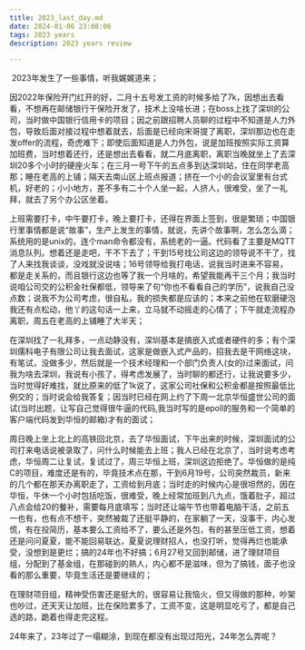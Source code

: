 ```yaml
---
title: 2023_last_day.md
date: 2024-01-06 23:08:06
tags: 2023 years
description: 2023 years review

---
```


​	2023年发生了一些事情，听我娓娓道来；

​	因2022年保险开门红开的好，二月十五号发工资的时候多给了7k，因想出去看看，不想再在邮储银行干保险开发了，技术上没啥长进；在boss上找了深圳的公司，当时做中国银行信用卡的项目；因之前跟招聘人员聊的过程中不知道是人力外包，导致后面对接过程中想着就去，后面是已经向宋哥提了离职，深圳那边也在走发offer的流程，奇虎难下；即使后面知道是人力外包，说是加班按照实际工资算加班费，当时想着还行，还是想出去看看，就二月底离职，离职当晚就坐上了去深圳20多个小时的硬座火车；在三月一号下午的五点多到达深圳站，住在同学老高那；睡在老高的上铺；隔天去南山区上班点报道；挤在一个小的会议室里有台式机，好老的；小小地方，差不多有二十个人坐一起，人挤人，很难受，坐了一礼拜，就去了另个办公区坐着。

​	上班需要打卡，中午要打卡，晚上要打卡，还得在界面上签到，很是繁琐；中国银行里事情都是说“故事”，生产上发生的事情，就说，先讲个故事啊，怎么怎么滴；系统用的是unix的，连个man命令都没有，系统老的一逼。代码看了主要是MQTT消息队列。想着还是走吧，干不下去了；干到15号找公司这边的领导说不干了，找了人来找我谈谈，没戏就没说啥；16号领导给我打电话，说我当时进来不容易，都是走关系的，而且银行这边也等了我一个月啥的，希望我能再干三个月；我当时说咱公司交的公积金社保都低，领导来了句“你也不看看自己的学历”，说我自己没点数；说我不为公司考虑，很自私，我的损失都是应该的；本来之前他在软磨硬泡我还有点松动，他丫的这句话一上来，立马就不动摇走的心情了；下午就走流程办离职，周五在老高的上铺睡了大半天；

​	在深圳找了一礼拜多，一点动静没有，深圳基本是搞嵌入式或者硬件的多；有个深圳儒科电子有限公司让我去面试，这家是做嵌入式产品的，招我去是干网络这块，有笔试，没做多少，然后就是一个技术经理和一个部门负责人(女的)过来面试，问我为啥去深圳，我说有小孩了，得考虑发展了，当时聊的都还行，让我说要多少，当时觉得好难找，就比原来的低了1k说了，这家公司社保和公积金都是按照最低比例交的；当时说会给我答复；因当时已经在网上约了下周一北京华恒盛世公司的面试(当时出题，让写自己觉得很牛逼的代码,我当时写的是epoll的服务和一个简单的客户端代码发到华恒的邮箱)才有的面试；

​	周日晚上坐上北上的高铁回北京，去了华恒面试，下午出来的时候，深圳面试的公司打来电话说被录取了，问什么时候能去上班；我人已经在北京了，当时说考虑考虑，华恒周二让复试，复试过了，周三华恒上班，深圳这边拒绝了。华恒做的是纯C的项目，难度还是有的，毕竟技术点在那，干到6月19号，公司突然裁员，新来的几个都在那天办离职走了，工资给到月底；当时走的时候内心是很坦然的，因在华恒，午休一个小时包括吃饭，很难受，晚上经常加班到八九点，饿着肚子，超过八点会给20的餐补，需要每月底填写；当时还让端午节也带着电脑干活，之前五一也有，也有点不想干，突然被裁了还挺平静的，在家躺了一天，没事干，内心发慌，有在投简历，基本要么工资给不了，要么还是外包，有的甚至压低工资，想着还是问问夏夏，能不能回易联达，夏夏说理财招人，也没打听，觉得再烂也能承受，没想到是更烂；搞的24年也不好搞；6月27号又回到邮储，进了理财项目组，分配到了基金组，在那碰到的熟人，内心都不是滋味，但为了搞钱，面子也没看的那么重要，毕竟生活还是要继续的；

​	在理财项目组，精神受伤害还是挺大的，很容易让我恼火，但又得做的那种，吵架也吵过，还天天让加班，比在保险累多了，工资不变，这是明显吃亏了，都是自己选的路，跪着也得走完这程。

​	24年来了，23年过了一塌糊涂，到现在都没有出现过阳光，24年怎么弄呢？